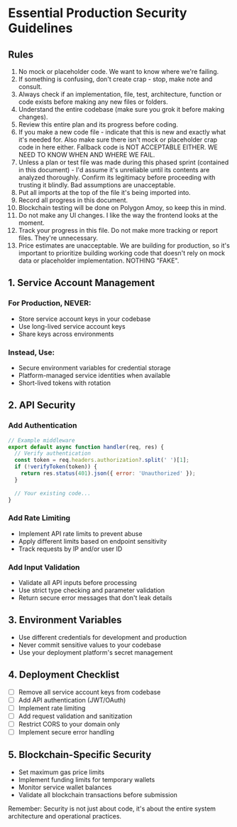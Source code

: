 # Essential Production Security Guidelines

## Rules
1. No mock or placeholder code. We want to know where we're failing.
2. If something is confusing, don't create crap - stop, make note and consult.
3. Always check if an implementation, file, test, architecture, function or code exists before making any new files or folders.
4. Understand the entire codebase (make sure you grok it before making changes).
5. Review this entire plan and its progress before coding.
6. If you make a new code file - indicate that this is new and exactly what it's needed for. Also make sure there isn't mock or placeholder crap code in here either. Fallback code is NOT ACCEPTABLE EITHER. WE NEED TO KNOW WHEN AND WHERE WE FAIL.
7. Unless a plan or test file was made during this phased sprint (contained in this document) - I'd assume it's unreliable until its contents are analyzed thoroughly. Confirm its legitimacy before proceeding with trusting it blindly. Bad assumptions are unacceptable.
8. Put all imports at the top of the file it's being imported into.
9. Record all progress in this document.
10. Blockchain testing will be done on Polygon Amoy, so keep this in mind.
11. Do not make any UI changes. I like the way the frontend looks at the moment.
12. Track your progress in this file. Do not make more tracking or report files. They're unnecessary.
13. Price estimates are unacceptable. We are building for production, so it's important to prioritize building working code that doesn't rely on mock data or placeholder implementation. NOTHING "FAKE".

## 1. Service Account Management

### For Production, NEVER:
- Store service account keys in your codebase
- Use long-lived service account keys
- Share keys across environments

### Instead, Use:
- Secure environment variables for credential storage
- Platform-managed service identities when available
- Short-lived tokens with rotation

## 2. API Security

### Add Authentication
```javascript
// Example middleware
export default async function handler(req, res) {
  // Verify authentication
  const token = req.headers.authorization?.split(' ')[1];
  if (!verifyToken(token)) {
    return res.status(401).json({ error: 'Unauthorized' });
  }
  
  // Your existing code...
}
```

### Add Rate Limiting
- Implement API rate limits to prevent abuse
- Apply different limits based on endpoint sensitivity
- Track requests by IP and/or user ID

### Add Input Validation
- Validate all API inputs before processing
- Use strict type checking and parameter validation
- Return secure error messages that don't leak details

## 3. Environment Variables

- Use different credentials for development and production
- Never commit sensitive values to your codebase
- Use your deployment platform's secret management

## 4. Deployment Checklist

- [ ] Remove all service account keys from codebase
- [ ] Add API authentication (JWT/OAuth)
- [ ] Implement rate limiting
- [ ] Add request validation and sanitization
- [ ] Restrict CORS to your domain only
- [ ] Implement secure error handling

## 5. Blockchain-Specific Security

- Set maximum gas price limits
- Implement funding limits for temporary wallets
- Monitor service wallet balances
- Validate all blockchain transactions before submission

Remember: Security is not just about code, it's about the entire system architecture and operational practices.